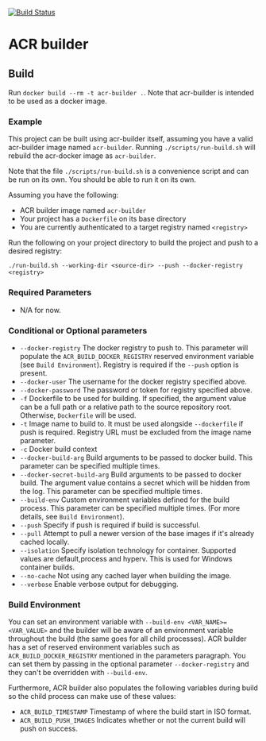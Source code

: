 [![Build Status](https://travis-ci.org/Azure/acr-builder.svg?branch=master)](https://travis-ci.org/Azure/acr-builder)

# ACR builder

## Build

Run `docker build --rm -t acr-builder .`. Note that acr-builder is intended to be used as a docker image.

### Example

This project can be built using acr-builder itself, assuming you have a valid acr-builder image named `acr-builder`. Running `./scripts/run-build.sh` will rebuild the acr-docker image as `acr-builder`.

Note that the file `./scripts/run-build.sh` is a convenience script and can be run on its own. You should be able to run it on its own.

Assuming you have the following:
* ACR builder image named `acr-builder`
* Your project has a `Dockerfile` on its base directory
* You are currently authenticated to a target registry named `<registry>`

Run the following on your project directory to build the project and push to a desired registry:
```
./run-build.sh --working-dir <source-dir> --push --docker-registry <registry>
```

### Required Parameters
- N/A for now.

### Conditional or Optional parameters
* `--docker-registry` The docker registry to push to. This parameter will populate the `ACR_BUILD_DOCKER_REGISTRY` reserved environment variable (see `Build Environment`). Registry is required if the `--push` option is present.
* `--docker-user` The username for the docker registry specified above.
* `--docker-password` The password or token for registry specified above.
* `-f` Dockerfile to be used for building. If specified, the argument value can be a full path or a relative path to the source repository root. Otherwise, `Dockerfile` will be used.
* `-t` Image name to build to. It must be used alongside `--dockerfile` if push is required. Registry URL must be excluded from the image name parameter.
* `-c` Docker build context
* `--docker-build-arg` Build arguments to be passed to docker build. This parameter can be specified multiple times.
* `--docker-secret-build-arg` Build arguments to be passed to docker build. The argument value contains a secret which will be hidden from the log. This parameter can be specified multiple times.
* `--build-env` Custom environment variables defined for the build process. This parameter can be specified multiple times. (For more details, see `Build Environment`).
* `--push` Specify if push is required if build is successful.
* `--pull` Attempt to pull a newer version of the base images if it's already cached locally.
* `--isolation` Specify isolation technology for container. Supported values are default,process and hyperv. This is used for Windows container builds.
* `--no-cache` Not using any cached layer when building the image.
* `--verbose` Enable verbose output for debugging.

### Build Environment
You can set an environment variable with `--build-env <VAR_NAME>=<VAR_VALUE>` and the builder will be aware of an environment variable throughout the build (the same goes for all child processes). ACR builder has a set of reserved environment variables such as `ACR_BUILD_DOCKER_REGISTRY` mentioned in the parameters paragraph. You can set them by passing in the optional parameter `--docker-registry` and they can't be overridden with `--build-env`.

Furthermore, ACR builder also populates the following variables during build so the child process can make use of these values:

* `ACR_BUILD_TIMESTAMP` Timestamp of where the build start in ISO format.
* `ACR_BUILD_PUSH_IMAGES` Indicates whether or not the current build will push on success.
